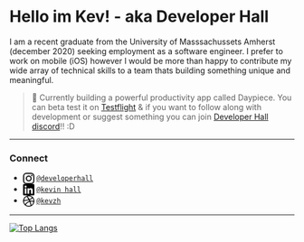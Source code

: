 # Hello im Kev! - aka Developer Hall

I am a recent graduate from the University of Masssachussets Amherst (december 2020) seeking employment as a software engineer. I prefer to work on mobile (iOS) however I would be more than happy to contribute my wide array of technical skills to a team thats building something unique and meaningful.

> 🌿 Currently building a powerful productivity app called Daypiece. You can beta test it on [Testflight](https://testflight.apple.com/join/PKfXlGsx) & if you want to follow along with development or suggest something you can join [Developer Hall discord](https://discord.com/invite/6UPh8jv)!! :D
---
### Connect

- <img src="https://raw.githubusercontent.com/Kevin-Hall/kevin-hall/main/instagram.svg" width="20px" align="top"> [`@developerhall`](https://www.instagram.com/developerhall/)
- <img src="https://raw.githubusercontent.com/Kevin-Hall/kevin-hall/main/linkedin.svg" width="20px" align="top"> [`@kevin hall`](https://www.linkedin.com/in/kevin-hall-8b4a8410b/)
- <img src="https://raw.githubusercontent.com/Kevin-Hall/kevin-hall/main/dribbble.svg" width="20px" align="top"> [`@kevzh`](https://dribbble.com/Kevzh)

--- 

[![Top Langs](https://github-readme-stats.vercel.app/api/top-langs/?username=kevin-hall&layout=compact&theme=dracula&langs_count=6)](https://github.com/anuraghazra/github-readme-stats)
